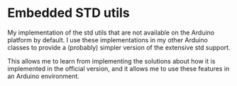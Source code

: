 # Embedded STD utils
My implementation of the std utils that are not available on the Arduino platform by default.
I use these implementations in my other Arduino classes to provide a (probably) simpler version of the extensive std support.

This allows me to learn from implementing the solutions about how it is implemented in the official version, and it allows me to use these features in an Arduino environment.
